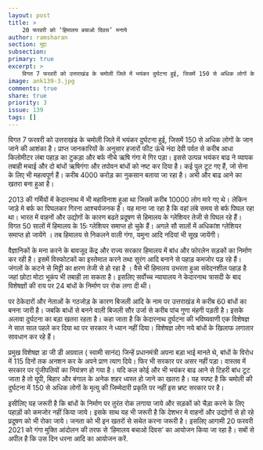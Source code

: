 ```yaml
---
layout: post
title: >
    20 फरवरी को ‘हिमालय बचाओ दिवस’ मनाये
author: ramsharan
section: मुद्दा
subsection:
primary: true
excerpt: >
    विगत 7 फरवरी को उत्तराखंड के चमोली जिले में भयंकर दुर्घटना हुई, जिसमें 150 से अधिक लोगों के जान जाने की आशंका है। प्राप्त जानकारियों के अनुसार हजारों फीट ऊंचे नंदा देवी पर्वत से करीब आधा किलोमीटर लंबा पहाड़ का टुकड़ा और बर्फ नीचे ऋषि गंगा मे गिर पड़ा। इससे उत्पन्न भयंकर बाढ ने व्यापक तबाही मचाई और दो बांधों ऋषिगंगा और तपोवन बांधों को नष्ट कर दिया है।
image: ank139-3.jpg
comments: true
share: true
priority: 3
issue: 139
tags: []
---
```


विगत 7 फरवरी को उत्तराखंड के चमोली जिले में भयंकर दुर्घटना हुई, जिसमें 150 से अधिक लोगों के जान जाने की आशंका है। प्राप्त जानकारियों के अनुसार हजारों फीट ऊंचे नंदा देवी पर्वत से करीब आधा किलोमीटर लंबा पहाड़ का टुकड़ा और बर्फ नीचे ऋषि गंगा मे गिर पड़ा। इससे उत्पन्न भयंकर बाढ ने व्यापक तबाही मचाई और दो बांधों ऋषिगंगा और तपोवन बांधों को नष्ट कर दिया है। कई पुल टूट गए हैं, जो सेना के लिए भी महत्वपूर्ण हैं। करीब 4000 करोड़ का नुकसान बताया जा रहा है। अभी और बाढ आने का खतरा बना हुआ है।

2013 की गर्मियों में  केदारनाथ में भी महाविनाश हुआ था जिसमें करीब 10000 लोग मारे गए थे। लेकिन जाड़े मे बर्फ का पिघलकर गिरना आश्चर्यजनक है। यह माना जा रहा है कि वहां लंबे समय से बर्फ पिघल रहा था। भारत में वाहनों और उद्योगों के कारण बढते प्रदूषण से हिमालय के ग्लेशियर तेजी से पिघल रहे हैं। विगत 50 सालों में हिमालय के 15ः ग्लेशियर समाप्त हो चुके हैं। अगले सौ सालों में अधिकांश ग्लेशियर समाप्त हो जायेंगे । तब हिमालय से निकलने वाली गंगा, यमुना आदि नदियां भी सूख जायेंगी।

वैज्ञानिकों के मना करने के बावजूद केंद्र और राज्य सरकार हिमालय में बांध और फोरलेन सड़कों का निर्माण कर रही है। इसमें विस्फोटकों का इस्तेमाल करने तथा सुरंग आदि बनाने से पहाड़ कमजोर पड़ रहे हैं। जंगलों के कटने से मिट्टी का क्षरण तेजी से हो रहा है । वैसे भी हिमालय उभरता हुआ संवेदनशील पहाड़ है जहां छोटा मोटा भूकंप भी तबाही ला सकता है। इसलिए सर्वोच्च न्यायालय ने केदारनाथ त्रासदी के बाद विशेषज्ञों की राय पर 24 बांधों के निर्माण पर रोक लगा दी थी।

पर ठेकेदारों और नेताओं के गठजोड़ के कारण बिजली आदि के नाम पर उत्तराखंड मे करीब 60 बांधों का बनना जारी है। जबकि बांधों से बनने वाली बिजली सौर उर्जा से करीब पांच गुणा मंहगी पड़ती है। इसके अलावा दुर्घटना का बड़ा खतरा रहता है। कहा जाता है कि केदारनाथ दुर्घटना की भविष्यवाणी एक विशेषज्ञ ने सात साल पहले कर दिया था पर सरकार ने ध्यान नहीं दिया। विशेषज्ञ लोग नये बांधों के खिलाफ लगातार सावधान कर रहे हैं।

प्रमुख विशेषज्ञ डा जी डी अग्रवाल ( स्वामी सानंद) जिन्हें प्रधानमंत्री अपना बड़ा भाई मानते थे, बांधों के विरोध में 115 दिनों तक अनशन कर के अपने प्राण त्याग दिये। फिर भी सरकार पर असर नहीं पड़ा। वास्तव में सरकार पर पूंजीपतियों का नियंत्रण हो गया है। यदि कल कोई और भी भयंकर बाढ आने से टिहरी बांध टूट जाता है तो यूपी, बिहार और बंगाल के अनेक शहर ध्वस्त हो जाने का खतरा है। यह स्पष्ट है कि चमोली की दुर्घटना में 150 से अधिक लोगों के मृत्यु की जिम्मेदारी प्रकृति पर नहीं इस भ्रष्ट सरकार पर है।

इसीलिए यह जरूरी है कि बांधों के निर्माण पर तुरंत रोक लगाया जाये और सड़कों को चैड़ा करने के लिए पहाड़ों को कमजोर नहीं किया जाये। इसके साथ यह भी जरूरी है कि देशभर मे वाहनों और उद्योगों से हो रहे प्रदूषण को भी रोका जाये। जनता को भी इन खतरों से सचेत करना जरूरी है। इसलिए आगामी 20 फरवरी 2021 को गंगा मुक्ति आंदोलन की तरफ से ‘हिमालय बचाओ दिवस’ का आयोजन किया जा रहा है। सबों से अपील है कि उस दिन धरना आदि का आयोजन करें.